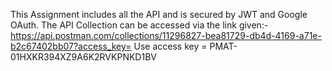 This Assignment includes all the API and is secured by JWT and Google OAuth.
The API Collection can be accessed via the link given:- https://api.postman.com/collections/11296827-bea81729-db4d-4169-a71e-b2c67402bb07?access_key=
Use access key = PMAT-01HXKR394XZ9A6K2RVKPNKD1BV